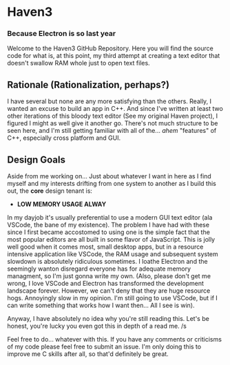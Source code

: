 # Haven3
### Because Electron is so last year

Welcome to the Haven3 GitHub Repository. Here you will find the source code for what is, at this point, my third attempt at creating a text editor that doesn't swallow RAM whole just to open text files.

## Rationale (Rationalization, perhaps?)
I have several but none are any more satisfying than the others. Really, I wanted an excuse to build an app in C++. And since I've written at least two other iterations of this bloody text editor (See my original Haven project), I figured I might as well give it another go. There's not much structure to be seen here, and I'm still getting familiar with all of the... *ahem* "features" of C++, especially cross platform and GUI.

## Design Goals
Aside from me working on... Just about whatever I want in here as I find myself and my interests drifting from one system to another as I build this out, the **core** design tenant is:
* **LOW MEMORY USAGE ALWAY**

In my dayjob it's usually preferential to use a modern GUI text editor (ala VSCode, the bane of my existence). The problem I have had with these since I first became accostomed to using one is the simple fact that the most popular editors are all built in some flavor of JavaScript. This is jolly well good when it comes most, small desktop apps, but in a resource intensive application like VSCode, the RAM usage and subsequent system slowdown is absolutely ridiculous sometimes. I loathe Electron and the seemingly wanton disregard everyone has for adequate memory managment, so I'm just gonna write my own. (Also, please don't get me wrong, I love VSCode and Electron has transformed the development landscape forever. However, we can't deny that they are huge resource hogs. Annoyingly slow in my opinion. I'm still going to use VSCode, but if I can write something that works how I want then... All I see is win).

Anyway, I have absolutely no idea why you're still reading this. Let's be honest, you're lucky you even got this in depth of a read me. /s

Feel free to do... whatever with this. If you have any comments or criticisms of my code please feel free to submit an issue. I'm only doing this to improve me C skills after all, so that'd definitely be great.